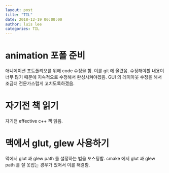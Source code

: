 ```yaml
---
layout: post
title: "TIL"
date: 2018-12-19 00:00:00
author: luis lee
categories: TIL
---
```


# animation 포폴 준비

애니메이션 포트폴리오를 위해 code 수정을 함.
이를 git 에 올렸음. 수정해야할 내용이 너무 많기 때문에 지속적으로 수정해서 완성시켜야겠음.
GUI 의 레이아웃 수정을 해서 조금더 전문가스럽게 고치도록하겠음.

# 자기전 책 읽기

자기전 effective c++ 책 읽음.

# 맥에서 glut, glew 사용하기

맥에서 glut 과 glew path 를 설정하는 법을 포스팅함.
cmake 에서 glut 과 glew path 를 잘 못잡는 경우가 있어서 이를 해결함.
